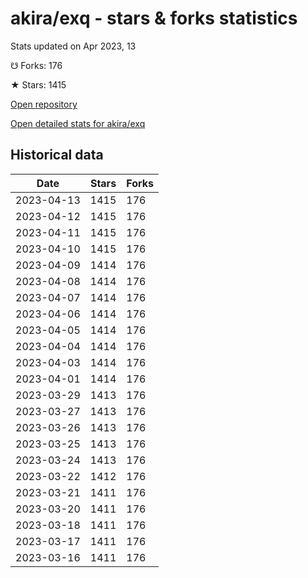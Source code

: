 # akira/exq - stars & forks statistics

Stats updated on Apr 2023, 13

☋ Forks: 176

★ Stars: 1415

[Open repository](https://github.com/akira/exq)

[Open detailed stats for akira/exq](https://reviewgithub.com/rep/akira/exq)

## Historical data
| Date | Stars | Forks |
|------|-------|-------|
| 2023-04-13 | 1415 | 176 | 
| 2023-04-12 | 1415 | 176 | 
| 2023-04-11 | 1415 | 176 | 
| 2023-04-10 | 1415 | 176 | 
| 2023-04-09 | 1414 | 176 | 
| 2023-04-08 | 1414 | 176 | 
| 2023-04-07 | 1414 | 176 | 
| 2023-04-06 | 1414 | 176 | 
| 2023-04-05 | 1414 | 176 | 
| 2023-04-04 | 1414 | 176 | 
| 2023-04-03 | 1414 | 176 | 
| 2023-04-01 | 1414 | 176 | 
| 2023-03-29 | 1413 | 176 | 
| 2023-03-27 | 1413 | 176 | 
| 2023-03-26 | 1413 | 176 | 
| 2023-03-25 | 1413 | 176 | 
| 2023-03-24 | 1413 | 176 | 
| 2023-03-22 | 1412 | 176 | 
| 2023-03-21 | 1411 | 176 | 
| 2023-03-20 | 1411 | 176 | 
| 2023-03-18 | 1411 | 176 | 
| 2023-03-17 | 1411 | 176 | 
| 2023-03-16 | 1411 | 176 | 

